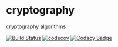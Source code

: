 # cryptography
cryptography algorithms  

[![Build Status](https://travis-ci.org/dev-11/cryptanalysis.svg?branch=master)](https://travis-ci.org/dev-11/cryptanalysis)
[![codecov](https://codecov.io/gh/dev-11/cryptanalysis/branch/master/graph/badge.svg)](https://codecov.io/gh/dev-11/cryptanalysis)
[![Codacy Badge](https://api.codacy.com/project/badge/Grade/0df8700b9cc54f899f2f45e3694c24ce)](https://www.codacy.com/manual/dev-11/cryptanalysis?utm_source=github.com&amp;utm_medium=referral&amp;utm_content=dev-11/cryptanalysis&amp;utm_campaign=Badge_Grade)
